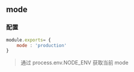 ## mode

### 配置

~~~JavaScript
module.exports= {
    mode : 'production'
}
~~~

> 通过 process.env.NODE_ENV 获取当前 mode

